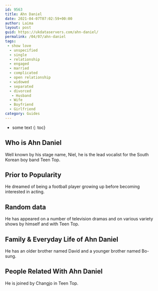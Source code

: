 ```yaml
---
id: 9563
title: Ahn Daniel
date: 2021-04-07T07:02:59+00:00
author: Laima
layout: post
guid: https://ukdataservers.com/ahn-daniel/
permalink: /04/07/ahn-daniel
tags:
 - show love
  - unspecified
  - single
  - relationship
  - engaged
  - married
  - complicated
  - open relationship
  - widowed
  - separated
  - divorced
   - Husband
  - Wife
  - Boyfriend
  - Girlfriend
category: Guides
---
```


* some text
{: toc}


## Who is Ahn Daniel
                  
                  
                  
Well known by his stage name, Niel, he is the lead vocalist for the South Korean boy band Teen Top.
                  
              
            
              
            
                
                
                
## Prior to Popularity
                  
                  
                  
He dreamed of being a football player growing up before becoming interested in acting.
                  
              
            
              
            
                
                
                
## Random data
                  
                  
                  
He has appeared on a number of television dramas and on various variety shows by himself and with Teen Top.
                  
              
            
              
            
                
                
                
## Family & Everyday Life of Ahn Daniel
                  
                  
                  
He has an older brother named David and a younger brother named Bo-sung. 
                  
              
            
              
            
                
                
                
## People Related With Ahn Daniel
                  
                  
                  
He is joined by Changjo in Teen Top.
                  
              
            
              
            
                
              
            
              
              
            
            
              
            
          
          
          